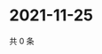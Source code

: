 # 2021-11-25

共 0 条

<!-- BEGIN WEIBO -->
<!-- 最后更新时间 Thu Nov 25 2021 06:14:35 GMT+0800 (China Standard Time) -->

<!-- END WEIBO -->
